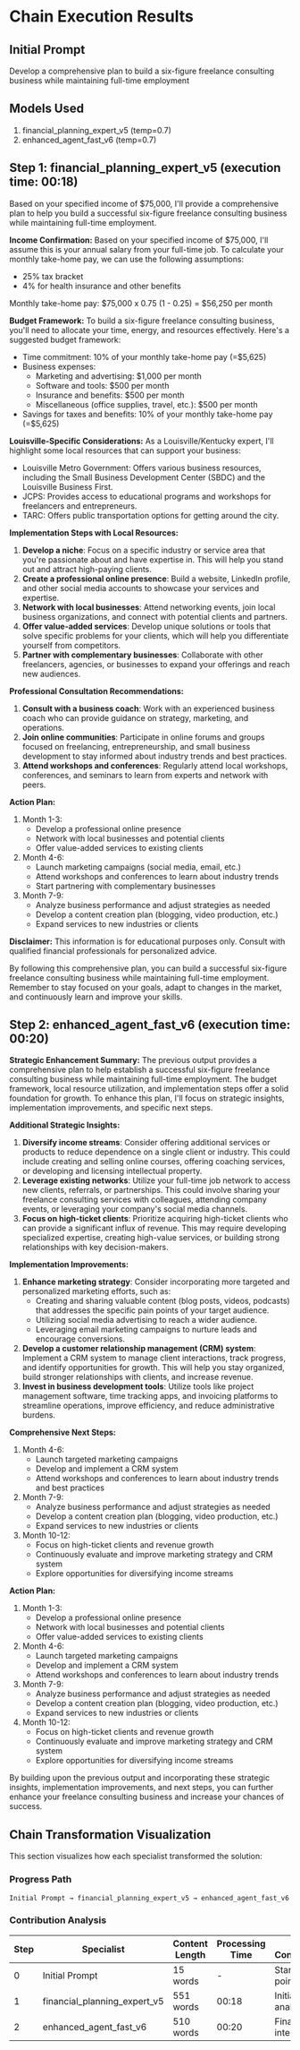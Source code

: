 # Chain Execution Results

## Initial Prompt

Develop a comprehensive plan to build a six-figure freelance consulting business while maintaining full-time employment

## Models Used

1. financial_planning_expert_v5 (temp=0.7)
2. enhanced_agent_fast_v6 (temp=0.7)

## Step 1: financial_planning_expert_v5 (execution time: 00:18)

Based on your specified income of $75,000, I'll provide a comprehensive plan to help you build a successful six-figure freelance consulting business while maintaining full-time employment.

**Income Confirmation:**
Based on your specified income of $75,000, I'll assume this is your annual salary from your full-time job. To calculate your monthly take-home pay, we can use the following assumptions:

* 25% tax bracket
* 4% for health insurance and other benefits

Monthly take-home pay: $75,000 x 0.75 (1 - 0.25) = $56,250 per month

**Budget Framework:**
To build a six-figure freelance consulting business, you'll need to allocate your time, energy, and resources effectively. Here's a suggested budget framework:

* Time commitment: 10% of your monthly take-home pay (=$5,625)
* Business expenses:
	+ Marketing and advertising: $1,000 per month
	+ Software and tools: $500 per month
	+ Insurance and benefits: $500 per month
	+ Miscellaneous (office supplies, travel, etc.): $500 per month
* Savings for taxes and benefits: 10% of your monthly take-home pay (=$5,625)

**Louisville-Specific Considerations:**
As a Louisville/Kentucky expert, I'll highlight some local resources that can support your business:

* Louisville Metro Government: Offers various business resources, including the Small Business Development Center (SBDC) and the Louisville Business First.
* JCPS: Provides access to educational programs and workshops for freelancers and entrepreneurs.
* TARC: Offers public transportation options for getting around the city.

**Implementation Steps with Local Resources:**

1. **Develop a niche**: Focus on a specific industry or service area that you're passionate about and have expertise in. This will help you stand out and attract high-paying clients.
2. **Create a professional online presence**: Build a website, LinkedIn profile, and other social media accounts to showcase your services and expertise.
3. **Network with local businesses**: Attend networking events, join local business organizations, and connect with potential clients and partners.
4. **Offer value-added services**: Develop unique solutions or tools that solve specific problems for your clients, which will help you differentiate yourself from competitors.
5. **Partner with complementary businesses**: Collaborate with other freelancers, agencies, or businesses to expand your offerings and reach new audiences.

**Professional Consultation Recommendations:**

1. **Consult with a business coach**: Work with an experienced business coach who can provide guidance on strategy, marketing, and operations.
2. **Join online communities**: Participate in online forums and groups focused on freelancing, entrepreneurship, and small business development to stay informed about industry trends and best practices.
3. **Attend workshops and conferences**: Regularly attend local workshops, conferences, and seminars to learn from experts and network with peers.

**Action Plan:**

1. Month 1-3:
	* Develop a professional online presence
	* Network with local businesses and potential clients
	* Offer value-added services to existing clients
2. Month 4-6:
	* Launch marketing campaigns (social media, email, etc.)
	* Attend workshops and conferences to learn about industry trends
	* Start partnering with complementary businesses
3. Month 7-9:
	* Analyze business performance and adjust strategies as needed
	* Develop a content creation plan (blogging, video production, etc.)
	* Expand services to new industries or clients

**Disclaimer:**
This information is for educational purposes only. Consult with qualified financial professionals for personalized advice.

By following this comprehensive plan, you can build a successful six-figure freelance consulting business while maintaining full-time employment. Remember to stay focused on your goals, adapt to changes in the market, and continuously learn and improve your skills.

## Step 2: enhanced_agent_fast_v6 (execution time: 00:20)

**Strategic Enhancement Summary:**
The previous output provides a comprehensive plan to help establish a successful six-figure freelance consulting business while maintaining full-time employment. The budget framework, local resource utilization, and implementation steps offer a solid foundation for growth. To enhance this plan, I'll focus on strategic insights, implementation improvements, and specific next steps.

**Additional Strategic Insights:**

1. **Diversify income streams**: Consider offering additional services or products to reduce dependence on a single client or industry. This could include creating and selling online courses, offering coaching services, or developing and licensing intellectual property.
2. **Leverage existing networks**: Utilize your full-time job network to access new clients, referrals, or partnerships. This could involve sharing your freelance consulting services with colleagues, attending company events, or leveraging your company's social media channels.
3. **Focus on high-ticket clients**: Prioritize acquiring high-ticket clients who can provide a significant influx of revenue. This may require developing specialized expertise, creating high-value services, or building strong relationships with key decision-makers.

**Implementation Improvements:**

1. **Enhance marketing strategy**: Consider incorporating more targeted and personalized marketing efforts, such as:
	* Creating and sharing valuable content (blog posts, videos, podcasts) that addresses the specific pain points of your target audience.
	* Utilizing social media advertising to reach a wider audience.
	* Leveraging email marketing campaigns to nurture leads and encourage conversions.
2. **Develop a customer relationship management (CRM) system**: Implement a CRM system to manage client interactions, track progress, and identify opportunities for growth. This will help you stay organized, build stronger relationships with clients, and increase revenue.
3. **Invest in business development tools**: Utilize tools like project management software, time tracking apps, and invoicing platforms to streamline operations, improve efficiency, and reduce administrative burdens.

**Comprehensive Next Steps:**

1. Month 4-6:
	* Launch targeted marketing campaigns
	* Develop and implement a CRM system
	* Attend workshops and conferences to learn about industry trends and best practices
2. Month 7-9:
	* Analyze business performance and adjust strategies as needed
	* Develop a content creation plan (blogging, video production, etc.)
	* Expand services to new industries or clients
3. Month 10-12:
	* Focus on high-ticket clients and revenue growth
	* Continuously evaluate and improve marketing strategy and CRM system
	* Explore opportunities for diversifying income streams

**Action Plan:**

1. Month 1-3:
	* Develop a professional online presence
	* Network with local businesses and potential clients
	* Offer value-added services to existing clients
2. Month 4-6:
	* Launch targeted marketing campaigns
	* Develop and implement a CRM system
	* Attend workshops and conferences to learn about industry trends
3. Month 7-9:
	* Analyze business performance and adjust strategies as needed
	* Develop a content creation plan (blogging, video production, etc.)
	* Expand services to new industries or clients
4. Month 10-12:
	* Focus on high-ticket clients and revenue growth
	* Continuously evaluate and improve marketing strategy and CRM system
	* Explore opportunities for diversifying income streams

By building upon the previous output and incorporating these strategic insights, implementation improvements, and next steps, you can further enhance your freelance consulting business and increase your chances of success.

## Chain Transformation Visualization

This section visualizes how each specialist transformed the solution:

### Progress Path

```
Initial Prompt → financial_planning_expert_v5 → enhanced_agent_fast_v6
```

### Contribution Analysis

| Step | Specialist | Content Length | Processing Time | Key Contribution |
|------|------------|----------------|-----------------|------------------|
| 0 | Initial Prompt | 15 words | - | Starting point |
| 1 | financial_planning_expert_v5 | 551 words | 00:18 | Initial analysis |
| 2 | enhanced_agent_fast_v6 | 510 words | 00:20 | Final integration |
